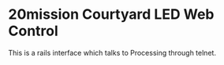 # 20mission Courtyard LED Web Control

This is a rails interface which talks to Processing through telnet.
